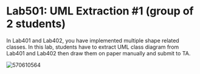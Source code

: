 ﻿# Lab501: UML Extraction #1 (group of 2 students)

In Lab401 and Lab402, you have implemented multiple shape related classes.
In this lab, students have to extract UML class diagram from Lab401 and Lab402 
then draw them on paper manually and submit to TA.

![570610564](https://www.dropbox.com/s/k3hw1wmmeit1n4l/Lab501%20UML%20570610564.png?dl=0)
